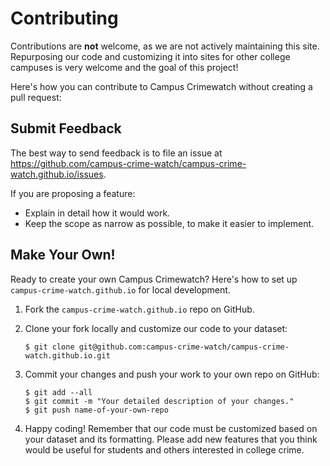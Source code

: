 # Contributing

Contributions are **not** welcome, as we are not actively maintaining this site. Repurposing our code and customizing it into sites for other college campuses is very welcome and the goal of this project! 

Here's how you can contribute to Campus Crimewatch without creating a pull request:

## Submit Feedback

The best way to send feedback is to file an issue at <https://github.com/campus-crime-watch/campus-crime-watch.github.io/issues>.

If you are proposing a feature:

- Explain in detail how it would work.
- Keep the scope as narrow as possible, to make it easier to implement.

## Make Your Own!

Ready to create your own Campus Crimewatch? Here's how to set up `campus-crime-watch.github.io` for local development.

1. Fork the `campus-crime-watch.github.io` repo on GitHub.

2. Clone your fork locally and customize our code to your dataset:

   ```
   $ git clone git@github.com:campus-crime-watch/campus-crime-watch.github.io.git
   ```

3. Commit your changes and push your work to your own repo on GitHub:

   ```
   $ git add --all
   $ git commit -m "Your detailed description of your changes."
   $ git push name-of-your-own-repo

3. Happy coding! Remember that our code must be customized based on your dataset and its formatting. Please add new features that you think would be useful for students and others interested in college crime. 
